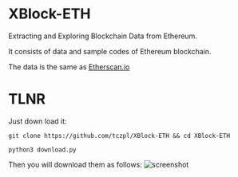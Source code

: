 # XBlock-ETH
Extracting and Exploring Blockchain Data from Ethereum.

It consists of data and sample codes of Ethereum blockchain.

The data is the same as [Etherscan.io]("https://etherscan.io")

# TLNR
Just down load it:

`git clone https://github.com/tczpl/XBlock-ETH && cd XBlock-ETH`

`python3 download.py`

Then you will download them as follows:
![screenshot](http://xblock.pro/pydownload.png!/fh/200)
